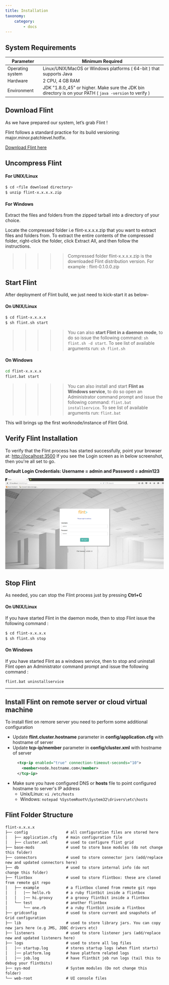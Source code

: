 ```yaml
---
title: Installation
taxonomy:
    category:
        - docs
---
```


## System Requirements

| Parameter | Minimum Required |
| ------ | ----------- |
| Operating system | Linux/UNIX/MacOS or Windows platforms ( 64-bit ) that supports Java |
| Hardware | 2 CPU, 4 GB RAM |
| Environment | JDK "1.8.0_45" or higher. Make sure the JDK bin directory is on your PATH ( `java -version` to verify ) |


## Download Flint
As we have prepared our system, let’s grab Flint !

Flint follows a standard practice for its build versioning: major.minor.patchlevel.hotfix.

<a href="http://www.getflint.io/get-flint" target="_blank">Download Flint here</a>

##  Uncompress Flint

#### For UNIX/Linux

```bash
$ cd <file download directory>
$ unzip flint-x.x.x.x.zip
```

#### For Windows

Extract the files and folders from the zipped tarball into a directory of your choice.

Locate the compressed folder i.e flint-x.x.x.x.zip that you want to extract files and folders from. To extract the entire contents of the compressed folder, right-click the folder, click Extract All, and then follow the instructions.

>>>>> Compressed folder flint-x.x.x.x.zip is the downloaded Flint distribution version. For example : flint-0.1.0.0.zip

## Start Flint
After deployment of Flint build, we just need to kick-start it as below-

#### On UNIX/Linux
``` bash
$ cd flint-x.x.x.x
$ sh flint.sh start
```
>>>>> You can also **start Flint in a daemon mode**, to do so issue the following command: `sh flint.sh -d start`. To see list of available arguments run: `sh flint.sh`

#### On Windows
``` bash
cd flint-x.x.x.x
flint.bat start
```
>>>>> You can also install and start **Flint as Windows service**, to do so open an Administrator command prompt and issue the following command: `flint.bat installservice`. To see list of available arguments run: `flint.bat`

This will brings up the first worknode/instance of Flint Grid.

## Verify Flint Installation

To verify that the Flint process has started successfully, point your browser at: <a href="http://localhost:3500" target="_blank">http://localhost:3500</a> If you see the Login screen as in below screenshot, then you're all set to go.

**Default Login Credentials: Username = admin and Password = admin123**

![flint_login](flint_login.png)

## Stop Flint
As needed, you can stop the Flint process just by pressing **Ctrl+C**


#### On UNIX/Linux
If you have started Flint in the daemon mode, then to stop Flint issue the following command :
``` bash
$ cd flint-x.x.x.x
$ sh flint.sh stop
```

#### On Windows
If you have started Flint as a windows service, then to stop and uninstall Flint open an Administrator command prompt and issue the following command :
``` bash
flint.bat uninstallservice
```

---
## Install Flint on remote server or cloud virtual machine
To install flint on remore server you need to perform some additional configuration

* Update **flint.cluster.hostname** parameter in **config/application.cfg** with hostname of server
* Update **tcp-ip/member** parameter in **config/cluster.xml** with hostname of server
  ``` xml
    <tcp-ip enabled="true" connection-timeout-seconds="10">
      <member>node.hostname.com</member>
    </tcp-ip>

  ```
* Make sure you have configured DNS or **hosts** file to point configured hostname to server's IP address
  * Unix/Linux: `vi /etc/hosts`
  * Windows: `notepad %SystemRoot%\System32\drivers\etc\hosts`

## Flint Folder Structure

```
flint-x.x.x.x
├── config                 # all configuration files are stored here
│   ├── application.cfg    # main configuration file
│   ├── cluster.xml        # used to configure flint grid
├── base-mods              # used to store base modules (do not change this folder)
├── connectors             # used to store connector jars (add/replace new and updated connectors here)
├── db                     # used to store internal info (do not change this folder)
├── flintbox               # used to store flintbox: these are cloned from remote git repo
│   ├── example            # a flintbox cloned from remote git repo
│   │   |── hello.rb       # a ruby flintbit inside a flintbox  
│   │   |── hi.groovy      # a groovy flintbit inside a flintbox  
│   └── test               # another flintbox
│       └── one.rb         # a ruby flintbit inside a flintbox  
├── gridconfig             # used to store current and snapshots of Grid configuration
├── lib                    # used to store library jars. You can copy new jars here (e.g JMS, JDBC drivers etc)
├── listeners              # used to store listener jars (add/replace new and updated listeners here)
├── logs                   # used to store all log files
│   │── startup.log        # stores startup logs (when flint starts)
│   │── platform.log       # have platform related logs
│   │── job.log            # have flintbit job run logs (tail this to debug your flintbits)
├── sys-mod                # System modules (Do not change this folder)
└── web-root               # UI console files

```
